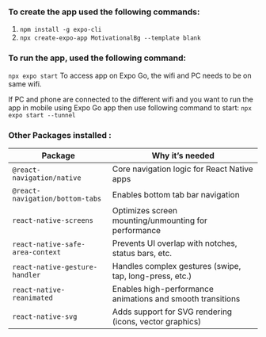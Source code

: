 ### To create the app used the following commands:
1. `npm install -g expo-cli`
2. `npx create-expo-app MotivationalBg --template blank`

### To run the app, used the following command:
`npx expo start`
To access app on Expo Go, the wifi and PC needs to be on same wifi.

If PC and phone are connected to the different wifi and you want to run the app in mobile using Expo Go app then use following command to start:
`npx expo start --tunnel`

### Other Packages installed :
| Package                          | Why it’s needed                                               |
|----------------------------------|----------------------------------------------------------------|
| `@react-navigation/native`       | Core navigation logic for React Native apps                   |
| `@react-navigation/bottom-tabs`  | Enables bottom tab bar navigation                             |
| `react-native-screens`           | Optimizes screen mounting/unmounting for performance          |
| `react-native-safe-area-context` | Prevents UI overlap with notches, status bars, etc.           |
| `react-native-gesture-handler`   | Handles complex gestures (swipe, tap, long-press, etc.)       |
| `react-native-reanimated`        | Enables high-performance animations and smooth transitions     |
| `react-native-svg`               | Adds support for SVG rendering (icons, vector graphics)        |
